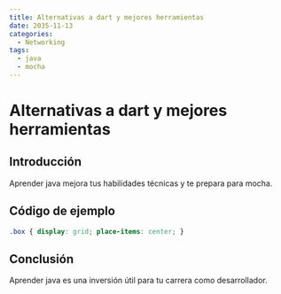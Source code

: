 ```yaml
---
title: Alternativas a dart y mejores herramientas
date: 2035-11-13
categories:
  - Networking
tags:
  - java
  - mocha
---
```


# Alternativas a dart y mejores herramientas

## Introducción

Aprender java mejora tus habilidades técnicas y te prepara para mocha.

## Código de ejemplo

```css
.box { display: grid; place-items: center; }
```

## Conclusión

Aprender java es una inversión útil para tu carrera como desarrollador.